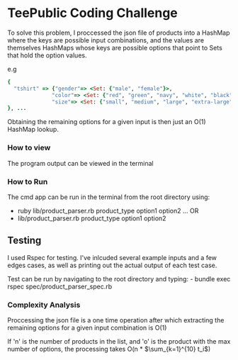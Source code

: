 TeePublic Coding Challenge
======

To solve this problem, I proccessed the json file of products into a HashMap where the keys are possible input combinations, and the values are themselves HashMaps whose keys are possible options that point to Sets that hold the option values.

e.g

```ruby
{
  "tshirt" => {"gender"=> <Set: {"male", "female"}>, 
              "color"=> <Set: {"red", "green", "navy", "white", "black"}>, 
              "size"=> <Set: {"small", "medium", "large", "extra-large", "2x-large"}>
}, ...

```

Obtaining the remaining options for a given input is then just an O(1) HashMap lookup.

### How to view
  The program output can be viewed in the terminal
### How to Run

  The cmd app can be run in the terminal from the root directory using:
  - ruby lib/product_parser.rb product_type option1 option2 ... 
  OR
  - lib/product_parser.rb product_type option1 option2 

## Testing
  I used Rspec for testing. I've inlcuded several example inputs and a few edges cases, as well as printing out the actual output of each test case. 

  Test can be run by navigating to the root directory and typing:
    - bundle exec rspec spec/product_parser_spec.rb


### Complexity Analysis

  Proccessing the json file is a one time operation after which extracting the remaining options for a given input combination is O(1)

  If 'n' is the number of products in the list, and 'o' is the product with the max number of options, the processing takes O(n * $\sum_{k=1}^{10} t_i$)


